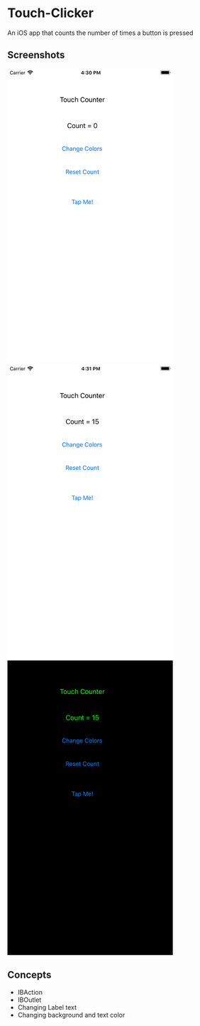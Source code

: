 # Touch-Clicker

An iOS app that counts the number of times a button is pressed

## Screenshots
![Alt text](/pictures/home.png?raw=true)
![Alt text](/pictures/count.png?raw=true)
![Alt text](/pictures/color.png?raw=true)

## Concepts
- IBAction
- IBOutlet
- Changing Label text
- Changing background and text color
